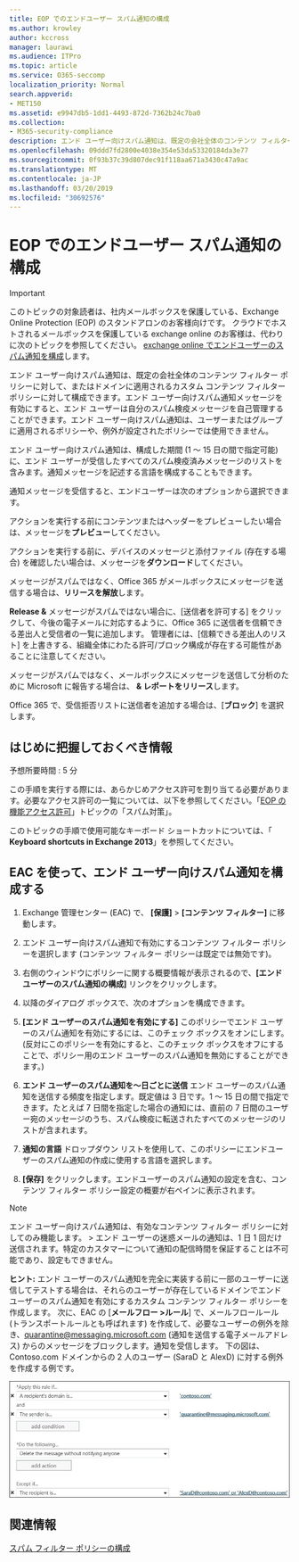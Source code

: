 ```yaml
---
title: EOP でのエンドユーザー スパム通知の構成
ms.author: krowley
author: kccross
manager: laurawi
ms.audience: ITPro
ms.topic: article
ms.service: O365-seccomp
localization_priority: Normal
search.appverid:
- MET150
ms.assetid: e9947db5-1dd1-4493-872d-7362b24c7ba0
ms.collection:
- M365-security-compliance
description: エンド ユーザー向けスパム通知は、既定の会社全体のコンテンツ フィルター ポリシーに対して、またはドメインに適用されるカスタム コンテンツ フィルター ポリシーに対して構成できます。
ms.openlocfilehash: 09ddd7fd2800e4038e354e53da53320184da3e77
ms.sourcegitcommit: 0f93b37c39d807dec91f118aa671a3430c47a9ac
ms.translationtype: MT
ms.contentlocale: ja-JP
ms.lasthandoff: 03/20/2019
ms.locfileid: "30692576"
---
```

# <a name="configure-end-user-spam-notifications-in-eop"></a>EOP でのエンドユーザー スパム通知の構成
  
> [!IMPORTANT]
> このトピックの対象読者は、社内メールボックスを保護している、Exchange Online Protection (EOP) のスタンドアロンのお客様向けです。 クラウドでホストされるメールボックスを保護している exchange online のお客様は、代わりに次のトピックを参照してください。 [exchange online でエンドユーザーのスパム通知を構成](configure-end-user-spam-notifications-in-exchange-online.md)します。 
  
エンド ユーザー向けスパム通知は、既定の会社全体のコンテンツ フィルター ポリシーに対して、またはドメインに適用されるカスタム コンテンツ フィルター ポリシーに対して構成できます。エンド ユーザー向けスパム通知メッセージを有効にすると、エンド ユーザーは自分のスパム検疫メッセージを自己管理することができます。エンド ユーザー向けスパム通知は、ユーザーまたはグループに適用されるポリシーや、例外が設定されたポリシーでは使用できません。
  
エンド ユーザー向けスパム通知は、構成した期間 (1 ～ 15 日の間で指定可能) に、エンド ユーザーが受信したすべてのスパム検疫済みメッセージのリストを含みます。通知メッセージを記述する言語を構成することもできます。
  
通知メッセージを受信すると、エンドユーザーは次のオプションから選択できます。

アクションを実行する前にコンテンツまたはヘッダーをプレビューしたい場合は、メッセージを**プレビュー**してください。

アクションを実行する前に、デバイスのメッセージと添付ファイル (存在する場合) を確認したい場合は、メッセージを**ダウンロード**してください。

メッセージがスパムではなく、Office 365 がメールボックスにメッセージを送信する場合は、**リリースを解放**します。

**Release &** メッセージがスパムではない場合に、[送信者を許可する] をクリックして、今後の電子メールに対応するように、Office 365 に送信者を信頼できる差出人と受信者の一覧に追加します。 管理者には、[信頼できる差出人のリスト] を上書きする、組織全体にわたる許可/ブロック構成が存在する可能性があることに注意してください。

メッセージがスパムではなく、メールボックスにメッセージを送信して分析のために Microsoft に報告する場合は、 **& レポートをリリース**します。

Office 365 で、受信拒否リストに送信者を追加する場合は、[**ブロック**] を選択します。
  
## <a name="what-do-you-need-to-know-before-you-begin"></a>はじめに把握しておくべき情報
<a name="sectionSection0"> </a>

予想所要時間 : 5 分
  
この手順を実行する際には、あらかじめアクセス許可を割り当てる必要があります。必要なアクセス許可の一覧については、以下を参照してください。「[EOP の機能アクセス許可](eop/feature-permissions-in-eop.md)」トピックの「スパム対策」。 
  
このトピックの手順で使用可能なキーボード ショートカットについては、「 **Keyboard shortcuts in Exchange 2013**」を参照してください。
  
## <a name="use-the-eac-to-configure-end-user-spam-notifications"></a>EAC を使って、エンド ユーザー向けスパム通知を構成する

1. Exchange 管理センター (EAC) で、 **[保護]** \> **[コンテンツ フィルター]** に移動します。
    
2. エンド ユーザー向けスパム通知で有効にするコンテンツ フィルター ポリシーを選択します (コンテンツ フィルター ポリシーは既定では無効です)。
    
3. 右側のウィンドウにポリシーに関する概要情報が表示されるので、**[エンド ユーザーのスパム通知の構成]** リンクをクリックします。 
    
4. 以降のダイアログ ボックスで、次のオプションを構成できます。
    
1. **[エンド ユーザーのスパム通知を有効にする]** このポリシーでエンド ユーザーのスパム通知を有効にするには、このチェック ボックスをオンにします。(反対にこのポリシーを有効にすると、このチェック ボックスをオフにすることで、ポリシー用のエンド ユーザーのスパム通知を無効にすることができます。) 
    
2. **エンド ユーザーのスパム通知を～日ごとに送信** エンド ユーザーのスパム通知を送信する頻度を指定します。既定値は 3 日です。1 ～ 15 日の間で指定できます。たとえば 7 日間を指定した場合の通知には、直前の 7 日間のユーザー宛のメッセージのうち、スパム検疫に転送されたすべてのメッセージのリストが含まれます。 
    
3. **通知の言語** ドロップダウン リストを使用して、このポリシーにエンドユーザーのスパム通知の作成に使用する言語を選択します。 
    
5. **[保存]** をクリックします。エンドユーザーのスパム通知の設定を含む、コンテンツ フィルター ポリシー設定の概要が右ペインに表示されます。
    
> [!NOTE]
>  エンド ユーザー向けスパム通知は、有効なコンテンツ フィルター ポリシーに対してのみ機能します。 >  エンド ユーザーの迷惑メールの通知は、1 日 1 回だけ送信されます。特定のカスタマーについて通知の配信時間を保証することは不可能であり、設定もできません。 
  
 **ヒント:** エンド ユーザーのスパム通知を完全に実装する前に一部のユーザーに送信してテストする場合は、それらのユーザーが存在しているドメインでエンド ユーザーのスパム通知を有効にするカスタム コンテンツ フィルター ポリシーを作成します。 次に、EAC の [**メールフロー \>ルール**] で、メールフロールール (トランスポートルールとも呼ばれます) を作成して、必要なユーザーの例外を除き、quarantine@messaging.microsoft.com (通知を送信する電子メールアドレス) からのメッセージをブロックします。通知を受信します。 下の図は、Contoso.com ドメインからの 2 人のユーザー (SaraD と AlexD) に対する例外を作成する例です。 
  
![エンド ユーザー向けスパム通知をテストするためのトランスポート ルール](media/EOP-ESN-testspecificusers.jpg)
  
## <a name="for-more-information"></a>関連情報

[スパム フィルター ポリシーの構成](configure-your-spam-filter-policies.md)
  
